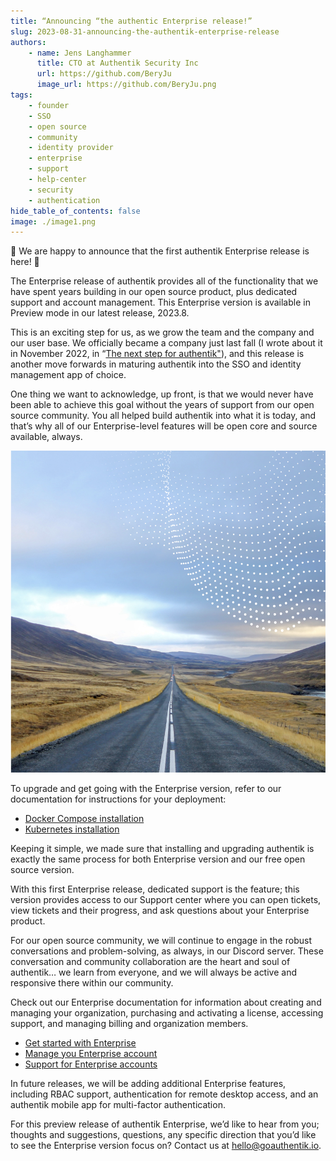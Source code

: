 ```yaml
---
title: “Announcing “the authentic Enterprise release!”
slug: 2023-08-31-announcing-the-authentik-enterprise-release
authors:
    - name: Jens Langhammer
      title: CTO at Authentik Security Inc
      url: https://github.com/BeryJu
      image_url: https://github.com/BeryJu.png
tags:
    - founder
    - SSO
    - open source
    - community
    - identity provider
    - enterprise
    - support
    - help-center
    - security
    - authentication
hide_table_of_contents: false
image: ./image1.png
---
```


📣 We are happy to announce that the first authentik Enterprise release is here! 🎉

The Enterprise release of authentik provides all of the functionality that we have spent years building in our open source product, plus dedicated support and account management.
This Enterprise version is available in Preview mode in our latest release, 2023.8.

This is an exciting step for us, as we grow the team and the company and our user base. We officially became a company just last fall (I wrote about it in November 2022, in “[The next step for authentik"](../2022-11-02-the-next-step-for-authentik/item.md)), and this release is another move forwards in maturing authentik into the SSO and identity management app of choice.

One thing we want to acknowledge, up front, is that we would never have been able to achieve this goal without the years of support from our open source community. You all helped build authentik into what it is today, and that’s why all of our Enterprise-level features will be open core and source available, always.

![](./image1.png)

<!--truncate-->

To upgrade and get going with the Enterprise version, refer to our documentation for instructions for your deployment:

-   [Docker Compose installation](../docs/installation/docker-compose)
-   [Kubernetes installation](../docs/installation/kubernetes)

Keeping it simple, we made sure that installing and upgrading authentik is exactly the same process for both Enterprise version and our free open source version.

With this first Enterprise release, dedicated support is the feature; this version provides access to our Support center where you can open tickets, view tickets and their progress, and ask questions about your Enterprise product.

For our open source community, we will continue to engage in the robust conversations and problem-solving, as always, in our Discord server. These conversation and community collaboration are the heart and soul of authentik… we learn from everyone, and we will always be active and responsive there within our community.

Check out our Enterprise documentation for information about creating and managing your organization, purchasing and activating a license, accessing support, and managing billing and organization members.

-   [Get started with Enterprise](../docs/enterprise/get-started)
-   [Manage you Enterprise account](../docs/enterprise/manage-enterprise)
-   [Support for Enterprise accounts](../docs/enterprise/entsupport)

In future releases, we will be adding additional Enterprise features, including RBAC support, authentication for remote desktop access, and an authentik mobile app for multi-factor authentication.

For this preview release of authentik Enterprise, we’d like to hear from you; thoughts and suggestions, questions, any specific direction that you’d like to see the Enterprise version focus on? Contact us at [hello@goauthentik.io](mailto:hello@goauthentik.io).
